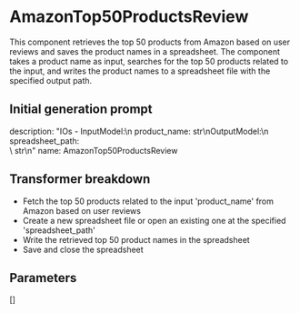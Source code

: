 
# AmazonTop50ProductsReview

This component retrieves the top 50 products from Amazon based on user reviews and saves the product names in a spreadsheet. The component takes a product name as input, searches for the top 50 products related to the input, and writes the product names to a spreadsheet file with the specified output path.

## Initial generation prompt
description: "IOs - InputModel:\n  product_name: str\nOutputModel:\n  spreadsheet_path:\
  \ str\n"
name: AmazonTop50ProductsReview


## Transformer breakdown
- Fetch the top 50 products related to the input 'product_name' from Amazon based on user reviews
- Create a new spreadsheet file or open an existing one at the specified 'spreadsheet_path'
- Write the retrieved top 50 product names in the spreadsheet
- Save and close the spreadsheet

## Parameters
[]

        